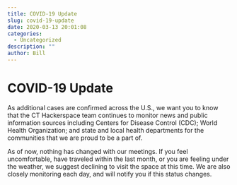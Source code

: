 ```yaml
---
title: COVID-19 Update
slug: covid-19-update
date: 2020-03-13 20:01:08
categories:
  - Uncategorized
description: ""
author: Bill
---
```


# COVID-19 Update

As additional cases are confirmed across the U.S., we want you to know that the CT Hackerspace team continues to monitor news and public information sources including Centers for Disease Control (CDC); World Health Organization; and state and local health departments for the communities that we are proud to be a part of.

As of now, nothing has changed with our meetings. If you feel uncomfortable, have traveled within the last month, or you are feeling under the weather, we suggest declining to visit the space at this time. We are also closely monitoring each day, and will notify you if this status changes.
